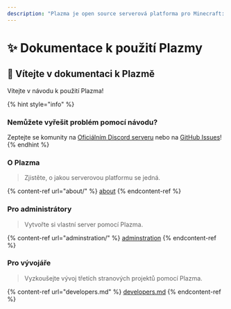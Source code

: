 ```yaml
---
description: "Plazma je open source serverová platforma pro Minecraft: Java Edition, která přidává experimentální optimalizaci založenou na papíru a možnosti personalizace různých herních mechanismů."
---
```


# ✨ Dokumentace k použití Plazmy

## 👋 Vítejte v dokumentaci k Plazmě

Vítejte v návodu k použití Plazma!

{% hint style="info" %}

### Nemůžete vyřešit problém pomocí návodu?

Zeptejte se komunity na [Oficiálním Discord serveru](https://discord.gg/MmfC52K8A8) nebo na [GitHub Issues](https://github.com/PlazmaMC/PlazmaBukkit/issues)!
{% endhint %}

### O Plazma

> Zjistěte, o jakou serverovou platformu se jedná.

{% content-ref url="about/" %}
[about](about/)
{% endcontent-ref %}

### Pro administrátory

> Vytvořte si vlastní server pomocí Plazma.

{% content-ref url="adminstration/" %}
[adminstration](adminstration/)
{% endcontent-ref %}

### Pro vývojáře

> Vyzkoušejte vývoj třetích stranových projektů pomocí Plazma.

{% content-ref url="developers.md" %}
[developers.md](developers.md)
{% endcontent-ref %}
